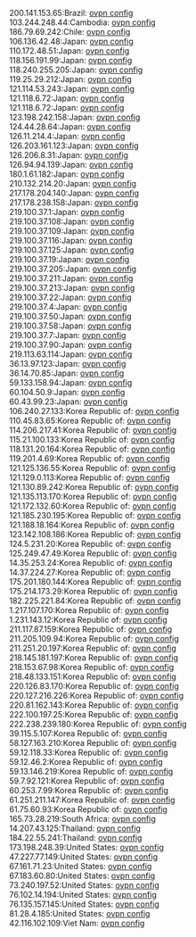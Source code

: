 200.141.153.65:Brazil: [ovpn config](vpn/200_141_153_65.ovpn)  
103.244.248.44:Cambodia: [ovpn config](vpn/103_244_248_44.ovpn)  
186.79.69.242:Chile: [ovpn config](vpn/186_79_69_242.ovpn)  
106.136.42.48:Japan: [ovpn config](vpn/106_136_42_48.ovpn)  
110.172.48.51:Japan: [ovpn config](vpn/110_172_48_51.ovpn)  
118.156.191.99:Japan: [ovpn config](vpn/118_156_191_99.ovpn)  
118.240.255.205:Japan: [ovpn config](vpn/118_240_255_205.ovpn)  
119.25.29.212:Japan: [ovpn config](vpn/119_25_29_212.ovpn)  
121.114.53.243:Japan: [ovpn config](vpn/121_114_53_243.ovpn)  
121.118.6.72:Japan: [ovpn config](vpn/121_118_6_72.ovpn)  
121.118.6.72:Japan: [ovpn config](vpn/121_118_6_72.ovpn)  
123.198.242.158:Japan: [ovpn config](vpn/123_198_242_158.ovpn)  
124.44.28.64:Japan: [ovpn config](vpn/124_44_28_64.ovpn)  
126.11.214.4:Japan: [ovpn config](vpn/126_11_214_4.ovpn)  
126.203.161.123:Japan: [ovpn config](vpn/126_203_161_123.ovpn)  
126.206.8.31:Japan: [ovpn config](vpn/126_206_8_31.ovpn)  
126.94.94.139:Japan: [ovpn config](vpn/126_94_94_139.ovpn)  
180.1.61.182:Japan: [ovpn config](vpn/180_1_61_182.ovpn)  
210.132.214.20:Japan: [ovpn config](vpn/210_132_214_20.ovpn)  
217.178.204.140:Japan: [ovpn config](vpn/217_178_204_140.ovpn)  
217.178.238.158:Japan: [ovpn config](vpn/217_178_238_158.ovpn)  
219.100.37.1:Japan: [ovpn config](vpn/219_100_37_1.ovpn)  
219.100.37.108:Japan: [ovpn config](vpn/219_100_37_108.ovpn)  
219.100.37.109:Japan: [ovpn config](vpn/219_100_37_109.ovpn)  
219.100.37.116:Japan: [ovpn config](vpn/219_100_37_116.ovpn)  
219.100.37.125:Japan: [ovpn config](vpn/219_100_37_125.ovpn)  
219.100.37.19:Japan: [ovpn config](vpn/219_100_37_19.ovpn)  
219.100.37.205:Japan: [ovpn config](vpn/219_100_37_205.ovpn)  
219.100.37.211:Japan: [ovpn config](vpn/219_100_37_211.ovpn)  
219.100.37.213:Japan: [ovpn config](vpn/219_100_37_213.ovpn)  
219.100.37.22:Japan: [ovpn config](vpn/219_100_37_22.ovpn)  
219.100.37.4:Japan: [ovpn config](vpn/219_100_37_4.ovpn)  
219.100.37.50:Japan: [ovpn config](vpn/219_100_37_50.ovpn)  
219.100.37.58:Japan: [ovpn config](vpn/219_100_37_58.ovpn)  
219.100.37.7:Japan: [ovpn config](vpn/219_100_37_7.ovpn)  
219.100.37.90:Japan: [ovpn config](vpn/219_100_37_90.ovpn)  
219.113.63.114:Japan: [ovpn config](vpn/219_113_63_114.ovpn)  
36.13.97.123:Japan: [ovpn config](vpn/36_13_97_123.ovpn)  
36.14.70.85:Japan: [ovpn config](vpn/36_14_70_85.ovpn)  
59.133.158.94:Japan: [ovpn config](vpn/59_133_158_94.ovpn)  
60.104.50.9:Japan: [ovpn config](vpn/60_104_50_9.ovpn)  
60.43.99.23:Japan: [ovpn config](vpn/60_43_99_23.ovpn)  
106.240.27.133:Korea Republic of: [ovpn config](vpn/106_240_27_133.ovpn)  
110.45.83.65:Korea Republic of: [ovpn config](vpn/110_45_83_65.ovpn)  
114.206.217.41:Korea Republic of: [ovpn config](vpn/114_206_217_41.ovpn)  
115.21.100.133:Korea Republic of: [ovpn config](vpn/115_21_100_133.ovpn)  
118.131.20.164:Korea Republic of: [ovpn config](vpn/118_131_20_164.ovpn)  
119.201.4.69:Korea Republic of: [ovpn config](vpn/119_201_4_69.ovpn)  
121.125.136.55:Korea Republic of: [ovpn config](vpn/121_125_136_55.ovpn)  
121.129.0.113:Korea Republic of: [ovpn config](vpn/121_129_0_113.ovpn)  
121.130.89.242:Korea Republic of: [ovpn config](vpn/121_130_89_242.ovpn)  
121.135.113.170:Korea Republic of: [ovpn config](vpn/121_135_113_170.ovpn)  
121.172.132.60:Korea Republic of: [ovpn config](vpn/121_172_132_60.ovpn)  
121.185.230.195:Korea Republic of: [ovpn config](vpn/121_185_230_195.ovpn)  
121.188.18.164:Korea Republic of: [ovpn config](vpn/121_188_18_164.ovpn)  
123.142.108.186:Korea Republic of: [ovpn config](vpn/123_142_108_186.ovpn)  
124.5.231.20:Korea Republic of: [ovpn config](vpn/124_5_231_20.ovpn)  
125.249.47.49:Korea Republic of: [ovpn config](vpn/125_249_47_49.ovpn)  
14.35.253.24:Korea Republic of: [ovpn config](vpn/14_35_253_24.ovpn)  
14.37.224.27:Korea Republic of: [ovpn config](vpn/14_37_224_27.ovpn)  
175.201.180.144:Korea Republic of: [ovpn config](vpn/175_201_180_144.ovpn)  
175.214.173.29:Korea Republic of: [ovpn config](vpn/175_214_173_29.ovpn)  
182.225.221.84:Korea Republic of: [ovpn config](vpn/182_225_221_84.ovpn)  
1.217.107.170:Korea Republic of: [ovpn config](vpn/1_217_107_170.ovpn)  
1.231.143.12:Korea Republic of: [ovpn config](vpn/1_231_143_12.ovpn)  
211.117.87.159:Korea Republic of: [ovpn config](vpn/211_117_87_159.ovpn)  
211.205.109.94:Korea Republic of: [ovpn config](vpn/211_205_109_94.ovpn)  
211.251.20.197:Korea Republic of: [ovpn config](vpn/211_251_20_197.ovpn)  
218.145.181.197:Korea Republic of: [ovpn config](vpn/218_145_181_197.ovpn)  
218.153.67.98:Korea Republic of: [ovpn config](vpn/218_153_67_98.ovpn)  
218.48.133.151:Korea Republic of: [ovpn config](vpn/218_48_133_151.ovpn)  
220.126.83.170:Korea Republic of: [ovpn config](vpn/220_126_83_170.ovpn)  
220.127.216.226:Korea Republic of: [ovpn config](vpn/220_127_216_226.ovpn)  
220.81.162.143:Korea Republic of: [ovpn config](vpn/220_81_162_143.ovpn)  
222.100.197.25:Korea Republic of: [ovpn config](vpn/222_100_197_25.ovpn)  
222.238.239.180:Korea Republic of: [ovpn config](vpn/222_238_239_180.ovpn)  
39.115.5.107:Korea Republic of: [ovpn config](vpn/39_115_5_107.ovpn)  
58.127.163.210:Korea Republic of: [ovpn config](vpn/58_127_163_210.ovpn)  
59.12.118.33:Korea Republic of: [ovpn config](vpn/59_12_118_33.ovpn)  
59.12.46.2:Korea Republic of: [ovpn config](vpn/59_12_46_2.ovpn)  
59.13.146.219:Korea Republic of: [ovpn config](vpn/59_13_146_219.ovpn)  
59.7.92.121:Korea Republic of: [ovpn config](vpn/59_7_92_121.ovpn)  
60.253.7.99:Korea Republic of: [ovpn config](vpn/60_253_7_99.ovpn)  
61.251.211.147:Korea Republic of: [ovpn config](vpn/61_251_211_147.ovpn)  
61.75.60.93:Korea Republic of: [ovpn config](vpn/61_75_60_93.ovpn)  
165.73.28.219:South Africa: [ovpn config](vpn/165_73_28_219.ovpn)  
14.207.43.125:Thailand: [ovpn config](vpn/14_207_43_125.ovpn)  
184.22.55.241:Thailand: [ovpn config](vpn/184_22_55_241.ovpn)  
173.198.248.39:United States: [ovpn config](vpn/173_198_248_39.ovpn)  
47.227.77.149:United States: [ovpn config](vpn/47_227_77_149.ovpn)  
67.161.71.23:United States: [ovpn config](vpn/67_161_71_23.ovpn)  
67.183.60.80:United States: [ovpn config](vpn/67_183_60_80.ovpn)  
73.240.197.52:United States: [ovpn config](vpn/73_240_197_52.ovpn)  
76.102.14.194:United States: [ovpn config](vpn/76_102_14_194.ovpn)  
76.135.157.145:United States: [ovpn config](vpn/76_135_157_145.ovpn)  
81.28.4.185:United States: [ovpn config](vpn/81_28_4_185.ovpn)  
42.116.102.109:Viet Nam: [ovpn config](vpn/42_116_102_109.ovpn)  
